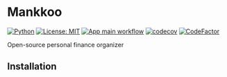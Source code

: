 # Mankkoo

 [![Python](https://img.shields.io/badge/Python-3776AB?style=for-the-badge&logo=python&logoColor=white)](https://docs.python.org/3.8/)
 [![License: MIT](https://img.shields.io/badge/License-MIT-yellow.svg)](https://opensource.org/licenses/MIT)
 [![App main workflow](https://github.com/wkrzywiec/mankkoo/actions/workflows/app-main.yaml/badge.svg?branch=main)](https://github.com/wkrzywiec/mankkoo/actions/workflows/app-main.yaml)
 [![codecov](https://codecov.io/gh/wkrzywiec/mankkoo/branch/main/graph/badge.svg?token=53N40DW01T)](https://codecov.io/gh/wkrzywiec/mankkoo)
[![CodeFactor](https://www.codefactor.io/repository/github/wkrzywiec/mankkoo/badge)](https://www.codefactor.io/repository/github/wkrzywiec/mankkoo) 

Open-source personal finance organizer

## Installation


